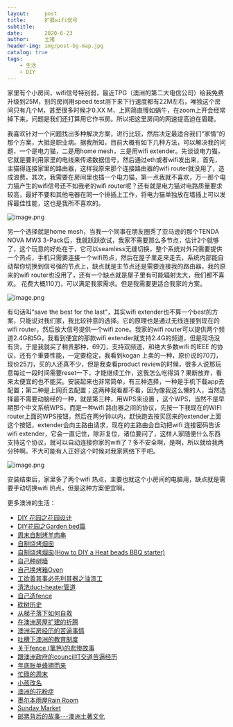 ```yaml
---
layout:     post
title:      扩展wifi信号
subtitle:   
date:       2020-6-23
author:     土猪
header-img: img/post-bg-map.jpg
catalog: true
tags:
    - 生活
    - DIY
---
```


家里有个小房间，wifi信号特别弱，最近TPG（澳洲的第二大电信公司）给我免费升级到25M，别的房间用speed test测下来下行速度都有22M左右，唯独这个房间只有几个M，甚至很多时候才0.XX M，上网简直慢如蜗牛，在zoom上开会经常掉下来，问题是我们还打算用它作书房。所以把这里房间的网速提高迫在眉睫。



我喜欢针对一个问题找出多种解决方案，进行比较，然后决定最适合我们“家情”的那个方案，大抵是职业病。据我所知，目前大概有如下几种方法，可以解决我的问题，一个是电力猫，二是用home mesh，三是用wifi extender。先谈谈电力猫，它就是要利用家里的电线来传递数据信号，然后通过eth或者wifi发出来，首先，主猫得连接家里的路由器，这样我原来那个连接路由器的wifi router就没用了，造成浪费。其次，我需要在房间里也插一个电力猫，第一点我就不喜欢，万一那个电力猫产生的wifi信号还不如我老的wifi router呢？还有就是电力猫对电路质量要求较高，最好不要和其他电器在同一个排插上工作，将电力猫单独放在墙插上可以发挥最佳性能，这也是我所不喜欢的。



![image.png](https://images.hive.blog/DQmYyd9F1EdPDgex8s7Rmgz8ax1UsNHN9whY6TdXWwjdLYp/image.png)





另一个选择就是home mesh，当我一个同事在朋友圈秀了亚马逊的那个TENDA NOVA MW3 3-Pack后，我就跃跃欲试，我家不需要那么多节点，估计2个就够了，这个玩意的好处在于，它可以seamless无缝切换，整个系统对外只需要提供一个热点，手机只需要连接一个wifi热点，然后在屋子里走来走去，系统内部能自动帮你切换到信号强的节点上，缺点就是主节点还是需要连接我的路由器，我的原来的wifi router也没用了，还有一个缺点就是屋子里有可能辐射太大，我们都不喜欢。 花费大概110刀，可以满足我家需求。但是我需要更适合我家的方案。

![image.png](https://images.hive.blog/DQmVsnoynDwChSPXKFMs1zmppjmoKUkz9ry2N9VJYRDsStz/image.png)



有句话叫“save the best for the last"，其实wifi extender也不算一个best的方案，只能说对我们家，我比较钟意的选择。它的原理也是通过无线连接到现在的wifi router，然后放大信号提供一个wifi zone。我家的wifi router可以提供两个频道2.4G和5G，我看到便宜的那款wifi extender就支持2.4G的频道，但是现场没有货，于是我就买了稍贵那种，69刀，支持双频道，和绝大多数wifi 的IEEE 的协议，还有个重要性能，一定要稳定，我看到kogan 上卖的一种，原价说的70刀，现价25刀，买的人还真不少，但是我查看product review的时候，很多人说那玩意每过一段时间需要reset一下，才能继续工作，这我怎么吃得消？果断放弃，看来太便宜的也不能买。安装起来也非常简单，有三种选择，一种是手机下载app去配置；第二种是上网页去配置；这两种我看都不看，因为像我这么懒的人，当然选择最不需要动脑经的一种，就是第三种，用WPS来设置 ，这个WPS，当然不是早期那个中文系统WPS，而是一种wifi 路由器之间的协议，先按一下我现在的WIFI router上面的WPS按钮，然后在两分钟以内，赶快跑去按买回来的extender上面这个按钮，extender会向主路由请求，现在的主路由会自动把wifi 连接密码告诉wifi extender，它会一直记住，除非复位，诸位要问了，这样人家随便什么东西支持这个协议，就可以自动连接你家的wifi了？多不安全啊，是啊，所以就给我两分钟啊。不大可能有人正好这个时候对我家网络下手吧。



![image.png](https://images.hive.blog/DQmYuLdtY6jFUkKMJrrFGkrTa1773fZkXDTVGwz4gM9keyo/image.png)

安装结束后，家里多了两个wifi 热点，主要也就这个小房间的电脑用，缺点就是需要手动切换wifi 热点，但是这种方案便宜啊。





> 



更多澳洲的生活：

- [DIY 花园之花园设计](http://livinginau.life/2020/03/30/diy-garden-design/)
- [DIY花园之Garden bed篇](http://livinginau.life/2020/04/17/diy-garden-bed/)
- [周末自制烤羊肉串](http://livinginau.life/2014/03/03/%E5%91%A8%E6%9C%AB%E8%87%AA%E5%88%B6%E7%83%A4%E7%BE%8A%E8%82%89%E4%B8%B2/)
- [自制烧烤烟囱](http://livinginau.life/2014/02/20/%E8%87%AA%E5%88%B6%E7%83%A7%E7%83%A4%E7%83%9F%E5%9B%B1/)
- [自制烧烤烟囱(How to DIY a Heat beads BBQ starter)](https://steemit.com/life/@chenlocus/how-to-diy-a-heat-beads-bbq-starter)
- [自己种树墙](http://livinginau.life/2020/03/10/%E8%87%AA%E5%B7%B1%E7%A7%8D%E6%A0%91%E5%A2%99/)
- [自己换烤箱Oven](http://livinginau.life/2020/02/12/%E8%87%AA%E5%B7%B1%E6%8D%A2oven/)
- [工欲善其事必先利其器之油漆工](http://livinginau.life/2020/04/13/%E5%B7%A5%E6%AC%B2%E5%96%84%E5%85%B6%E4%BA%8B%E5%BF%85%E5%85%88%E5%88%A9%E5%85%B6%E5%99%A8%E4%B9%8B%E6%B2%B9%E6%BC%86%E5%B7%A5/)
- [清洗duct-heater管道](http://livinginau.life/2020/04/08/%E8%87%AA%E5%B7%B1%E5%8A%A8%E6%89%8B%E6%B8%85%E6%B4%97duct-heater%E7%AE%A1%E9%81%93/)
- [自己造fence](http://livinginau.life/2020/01/06/%E7%BB%88%E4%BA%8E%E9%80%A0%E5%A5%BD%E4%BA%86fence/)
- [砍树历史](http://livinginau.life/2019/12/29/%E7%A0%8D%E6%A0%91%E5%8E%86%E5%8F%B2/)
- [从梯子落下如何自救](http://livinginau.life/2020/03/21/%E4%BB%8E%E6%A2%AF%E5%AD%90%E8%90%BD%E4%B8%8B%E5%A6%82%E4%BD%95%E8%87%AA%E6%95%91/)
- [在澳洲房屋扩建的折腾](http://livinginau.life/2020/03/26/%E5%9C%A8%E6%BE%B3%E6%B4%B2%E6%88%BF%E5%B1%8B%E6%89%A9%E5%BB%BA%E7%9A%84%E6%8A%98%E8%85%BE/)
- [澳洲买房经历的苦逼事情](http://livinginau.life/2019/12/18/%E6%BE%B3%E6%B4%B2%E4%B9%B0%E6%88%BF%E7%BB%8F%E5%8E%86%E7%9A%84%E8%8B%A6%E9%80%BC%E4%BA%8B%E6%83%85/)
- [吐槽下澳洲的教育制度](http://livinginau.life/2019/12/13/%E5%90%90%E6%A7%BD%E6%BE%B3%E6%B4%B2%E6%95%99%E8%82%B2%E5%88%B6%E5%BA%A6/)
- [关于fence (篱笆)的悲惨故事](http://livinginau.life/2019/12/01/%E5%85%B3%E4%BA%8Efence%E7%9A%84%E6%82%B2%E6%83%A8%E6%95%85%E4%BA%8B/)
- [跟澳洲政府的council打交道苦逼经历](http://livinginau.life/2019/11/29/%E8%B7%9F%E6%BE%B3%E6%B4%B2%E6%94%BF%E5%BA%9C%E7%9A%84council%E6%89%93%E4%BA%A4%E9%81%93%E8%8B%A6%E9%80%BC%E7%BB%8F%E5%8E%86/)
- [年底账单蜂拥而来](http://livinginau.life/2019/11/29/%E8%B4%A6%E5%8D%95%E8%9C%82%E6%8B%A5%E8%80%8C%E6%9D%A5/)
- [忙碌的周末](http://livinginau.life/2019/11/12/%E5%BF%99%E7%A2%8C%E7%9A%84%E5%91%A8%E6%9C%AB/)
- [小孩改名](http://livinginau.life/2019/11/10/%E5%B0%8F%E5%AD%A9%E6%94%B9%E5%90%8D/)
- [澳洲的花粉症](http://livinginau.life/2018/08/10/%E6%BE%B3%E6%B4%B2%E7%9A%84%E8%8A%B1%E7%B2%89%E7%97%87/)
- [墨尔本雨屋Rain Room](http://livinginau.life/2020/01/13/rain-room/)
- [Sunday Market](http://livinginau.life/2020/01/12/Sunday-Market/)
- [邮票背后的故事---澳洲土著文化](http://livinginau.life/2018/07/10/%E9%82%AE%E7%A5%A8%E8%83%8C%E5%90%8E%E7%9A%84%E6%95%85%E4%BA%8B/)





